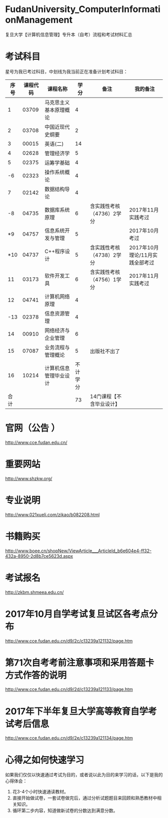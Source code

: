 # FudanUniversity_ComputerInformationManagement
复旦大学【计算机信息管理】专升本（自考）流程和考试材料汇总



# 考试科目
星号为我已考过科目，中划线为我当前正在准备计划考试科目：

| 序号 | 课程代码 | 课程名称               | 学分     | 备注                      | 我的备注 |
| ---- | -------- | ---------------------- | -------- | ------------------------- | -------- |
| 1	   | 03709    | 马克思主义基本原理概论 | 4        |                           |          |
| 2	   | 03708	  | 中国近现代史纲要	   | 2	      |                           |          |
| 3	   | 00015	  | 英语(二)	           | 14	      |                           |          |
| 4	   | 02628	  | 管理经济学	           | 5	      |                           |          |
| 5	   | 02375	  | 运筹学基础	           | 4	      |                           |          |
|-6	   | 02323	  | 操作系统概论	       | 4	      |                           |          |
| 7	   | 02142	  | 数据结构导论	       | 4	      |                           |          |
|-8	   | 04735	  | 数据库系统原理	       | 6	      | 含实践性考核（4736）2学分 | 2017年11月实践考过 |
|*9	   | 04757	  | 信息系统开发与管理	   | 5	      |                           | 2017年10月考过 |
|*10   | 04737	  | C++程序设计	           | 5	      | 含实践性考核（4738）2学分 | 2017年10月理论/11月实践全部考过 |
| 11   | 03173	  | 软件开发工具	       | 6	      | 含实践性考核（4756）1学分 |  2017年11月实践考过 |
| 12   | 04741	  | 计算机网络原理	       | 4	      |                           |          |
|-13   | 02378	  | 信息资源管理	       | 4	      |                           |          |
| 14   | 00910	  | 网络经济与企业管理	   | 6	      |                           |          |
| 15   | 07087	  | 业务流程与管理概论	   | 5	      | 出版社不出了              |          |
| 16   | 10214	  | 计算机信息管理毕业设计 | 不计学分 |                           |          |
| 合计 |          |          	 	 	   | 73	      | 14门课程【不含毕业设计】  |          |


# 官网（公告 ）
http://www.cce.fudan.edu.cn/


# 重要网站
http://www.shzkw.org/


# 专业说明
http://www.021xueli.com/zikao/b082208.html


# 书籍购买
http://www.boee.cn/shopNew/ViewArticle___ArticleId_b6e604e4-ff32-432a-8950-2d8b7ce5623d.aspx


# 考试报名
http://zkbm.shmeea.edu.cn/


# 2017年10月自学考试复旦试区各考点分布
http://www.cce.fudan.edu.cn/d9/2c/c13239a121132/page.htm


# 第71次自考考前注意事项和采用答题卡方式作答的说明
http://www.cce.fudan.edu.cn/d9/2d/c13239a121133/page.htm


# 2017年下半年复旦大学高等教育自学考试考后信息
http://www.cce.fudan.edu.cn/d9/2e/c13239a121134/page.htm



# 心得之如何快速学习
如果我们仅仅以快速通过考试为目的，或者说以此为目的来学习的话，以下是我的心得体会：
1. 花3-4个小时快速通读教材。
2. 直接开始做试卷，一套试卷做完后，通过分析试题题目来回顾和熟悉教材中相关知识。
3. 循环第二步内容，知道做新试卷的分数达到满意分数。


